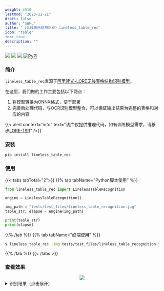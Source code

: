 ```yaml
---
weight: 3510
lastmod: "2023-11-21"
draft: false
author: "SWHL"
title: "（无线表格结构识别）lineless_table_rec"
icon: "table"
toc: true
description: ""
---
```


<p>
  <a href=""><img src="https://img.shields.io/badge/Python->=3.6,<3.12-aff.svg"></a>
  <a href=""><img src="https://img.shields.io/badge/OS-Linux%2C%20Mac%2C%20Win-pink.svg"></a>
  <a href="https://pepy.tech/project/lineless-table-rec"><img src="https://static.pepy.tech/badge/lineless-table-rec?period=total&units=abbreviation&left_color=grey&right_color=blue&left_text=Downloads"></a>
  <a href="https://pypi.org/project/lineless-table-rec/"><img alt="PyPI" src="https://img.shields.io/pypi/v/lineless-table-rec"></a>
</p>


### 简介
`lineless_table_rec`库源于[阿里读光-LORE无线表格结构识别模型](https://www.modelscope.cn/models/damo/cv_resnet-transformer_table-structure-recognition_lore/summary)。

在这里，我们做的工作主要包括以下两点：
1. 将模型转换为ONNX格式，便于部署
2. 完善后处理代码，与OCR识别模型整合，可以保证输出结果为完整的表格和对应的内容

{{< alert context="info" text="该库仅提供推理代码，如有训练模型需求，请移步[LORE-TSR](https://github.com/AlibabaResearch/AdvancedLiterateMachinery/tree/main/DocumentUnderstanding/LORE-TSR)" />}}

### 安装
```bash {linenos=table}
pip install lineless_table_rec
```

### 使用
{{< tabs tabTotal="2">}}
{{% tab tabName="Python脚本使用" %}}


```python {linenos=table}
from lineless_table_rec import LinelessTableRecognition

engine = LinelessTableRecognition()

img_path = "tests/test_files/lineless_table_recognition.jpg"
table_str, elapse = engine(img_path)

print(table_str)
print(elapse)
```

{{% /tab %}}
{{% tab tabName="终端使用" %}}

```bash {lineos=table}
$ lineless_table_rec -img tests/test_files/lineless_table_recognition.jpg
```

{{% /tab %}}
{{< /tabs >}}


### 查看效果
<div align="center">
    <img src="https://github.com/RapidAI/TableStructureRec/releases/download/v0.0.0/lineless_table_rec_result.png">

</div>


<details>
    <summary>识别结果（点击展开）</summary>

```html {lineos=table}
<html>
<body>
    <table>
        <tbody>
            <tr>
                <td rowspan="1" colspan="1">姓名</td>
                <td rowspan="1" colspan="1">年龄</td>
                <td rowspan="1" colspan="1">性别</td>
                <td rowspan="1" colspan="1">身高/m</td>
                <td rowspan="1" colspan="1">体重/kg</td>
                <td rowspan="1" colspan="1">BMI/(kg/m²)</td>
            </tr>
            <tr>
                <td rowspan="1" colspan="1">Duke</td>
                <td rowspan="1" colspan="1">34</td>
                <td rowspan="1" colspan="1">男</td>
                <td rowspan="1" colspan="1">1.74</td>
                <td rowspan="1" colspan="1">70</td>
                <td rowspan="1" colspan="1">23</td>
            </tr>
            <tr>
                <td rowspan="1" colspan="1">Ella</td>
                <td rowspan="1" colspan="1">26</td>
                <td rowspan="1" colspan="1">女</td>
                <td rowspan="1" colspan="1">1.60</td>
                <td rowspan="1" colspan="1">58</td>
                <td rowspan="1" colspan="1">23</td>
            </tr>
            <tr>
                <td rowspan="1" colspan="1">Eartha</td>
                <td rowspan="1" colspan="1"></td>
                <td rowspan="1" colspan="1">女</td>
                <td rowspan="1" colspan="1">1.34</td>
                <td rowspan="1" colspan="1">29</td>
                <td rowspan="1" colspan="1">16</td>
            </tr>
            <tr>
                <td rowspan="1" colspan="1">Thelonious</td>
                <td rowspan="1" colspan="1">6</td>
                <td rowspan="1" colspan="1">男</td>
                <td rowspan="1" colspan="1">1.07</td>
                <td rowspan="1" colspan="1">17</td>
                <td rowspan="1" colspan="1">15</td>
            </tr>
            <tr>
                <td rowspan="1" colspan="1">TARO</td>
                <td rowspan="1" colspan="1">22</td>
                <td rowspan="1" colspan="1">男</td>
                <td rowspan="1" colspan="1">1.728</td>
                <td rowspan="1" colspan="1">65</td>
                <td rowspan="1" colspan="1">21.7</td>
            </tr>
            <tr>
                <td rowspan="1" colspan="1">HANAKO</td>
                <td rowspan="1" colspan="1">22</td>
                <td rowspan="1" colspan="1">女</td>
                <td rowspan="1" colspan="1">1.60</td>
                <td rowspan="1" colspan="1">53</td>
                <td rowspan="1" colspan="1">20.7</td>
            </tr>
            <tr>
                <td rowspan="1" colspan="1">NARMAN</td>
                <td rowspan="1" colspan="1">38</td>
                <td rowspan="1" colspan="1">男</td>
                <td rowspan="1" colspan="1">1.76</td>
                <td rowspan="1" colspan="1">73</td>
                <td rowspan="1" colspan="1"></td>
            </tr>
            <tr>
                <td rowspan="1" colspan="1">NAOMI</td>
                <td rowspan="1" colspan="1">23</td>
                <td rowspan="1" colspan="1">女</td>
                <td rowspan="1" colspan="1">1.63</td>
                <td rowspan="1" colspan="1">60</td>
                <td rowspan="1" colspan="1"></td>
            </tr>
        </tbody>
    </table>
</body>

</html>
```

</details>